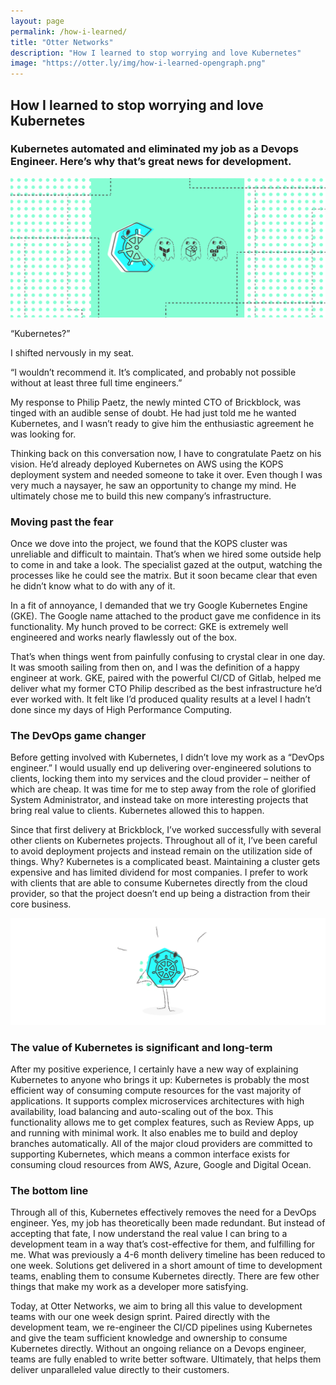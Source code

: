 ```yaml
---
layout: page
permalink: /how-i-learned/
title: "Otter Networks"
description: "How I learned to stop worrying and love Kubernetes"
image: "https://otter.ly/img/how-i-learned-opengraph.png"
---
```


## How I learned to stop worrying and love Kubernetes
### Kubernetes automated and eliminated my job as a Devops Engineer. Here’s why that’s great news for development.

![header](/img/how-i-learned-header.svg)

“Kubernetes?”

I shifted nervously in my seat.

“I wouldn’t recommend it. It’s complicated, and probably not possible without at least three full time engineers.”

My response to Philip Paetz, the newly minted CTO of Brickblock, was tinged with an audible sense of doubt. He had just told me he wanted Kubernetes, and I wasn’t ready to give him the enthusiastic agreement he was looking for.

Thinking back on this conversation now, I have to congratulate Paetz on his vision. He’d already deployed Kubernetes on AWS using the KOPS deployment system and needed someone to take it over. Even though I was very much a naysayer, he saw an opportunity to change my mind. He ultimately chose me to build this new company’s infrastructure.

### Moving past the fear

Once we dove into the project, we found that the KOPS cluster was unreliable and difficult to maintain. That’s when we hired some outside help to come in and take a look. The specialist gazed at the output, watching the processes like he could see the matrix. But it soon became clear that even he didn’t know what to do with any of it.

In a fit of annoyance, I demanded that we try Google Kubernetes Engine (GKE). The Google name attached to the product gave me confidence in its functionality. My hunch proved to be correct: GKE is extremely well engineered and works nearly flawlessly out of the box.

That’s when things went from painfully confusing to crystal clear in one day. It was smooth sailing from then on, and I was the definition of a happy engineer at work. GKE, paired with the powerful CI/CD of Gitlab, helped me deliver what my former CTO Philip described as the best infrastructure he’d ever worked with. It felt like I’d produced quality results at a level I hadn’t done since my days of High Performance Computing.

### The DevOps game changer

Before getting involved with Kubernetes, I didn’t love my work as a “DevOps engineer.” I would usually end up delivering over-engineered solutions to clients, locking them into my services and the cloud provider – neither of which are cheap. It was time for me to step away from the role of glorified System Administrator, and instead take on more interesting projects that bring real value to clients. Kubernetes allowed this to happen.

Since that first delivery at Brickblock, I’ve worked successfully with several other clients on Kubernetes projects. Throughout all of it, I’ve been careful to avoid deployment projects and instead remain on the utilization side of things. Why? Kubernetes is a complicated beast. Maintaining a cluster gets expensive and has limited dividend for most companies. I prefer to work with clients that are able to consume Kubernetes directly from the cloud provider, so that the project doesn’t end up being a distraction from their core business.

![Kubernetes Power](/img/kubernetes-power.svg)
### The value of Kubernetes is significant and long-term

After my positive experience, I certainly have a new way of explaining Kubernetes to anyone who brings it up:
Kubernetes is probably the most efficient way of consuming compute resources for the vast majority of applications. It supports complex microservices architectures with high availability, load balancing and auto-scaling out of the box. This functionality allows me to get complex features, such as Review Apps, up and running with minimal work. It also enables me to build and deploy branches automatically. All of the major cloud providers are committed to supporting Kubernetes, which means a common interface exists for consuming cloud resources from AWS, Azure, Google and Digital Ocean.

### The bottom line

Through all of this, Kubernetes effectively removes the need for a DevOps engineer. Yes, my job has theoretically been made redundant. But instead of accepting that fate, I now understand the real value I can bring to a development team in a way that’s cost-effective for them, and fulfilling for me. What was previously a 4-6 month delivery timeline has been reduced to one week. Solutions get delivered in a short amount of time to development teams, enabling them to consume Kubernetes directly. There are few other things that make my work as a developer more satisfying.

Today, at Otter Networks, we aim to bring all this value to development teams with our one week design sprint. Paired directly with the development team, we re-engineer the CI/CD pipelines using Kubernetes and give the team sufficient knowledge and ownership to consume Kubernetes directly. Without an ongoing reliance on a Devops engineer, teams are fully enabled to write better software. Ultimately, that helps them deliver unparalleled value directly to their customers.
